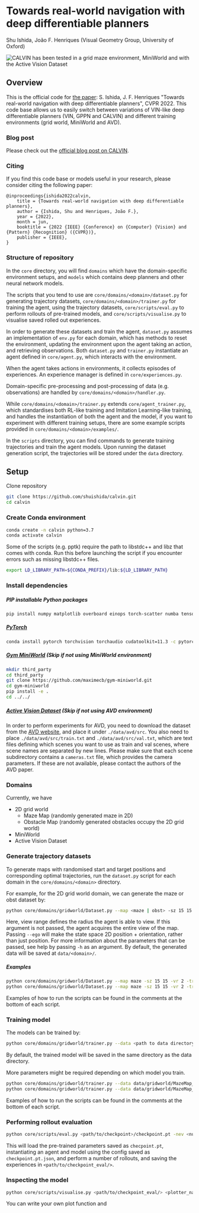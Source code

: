 # Towards real-world navigation with deep differentiable planners
Shu Ishida, João F. Henriques (Visual Geometry Group, University of Oxford)

![CALVIN has been tested in a grid maze environment, MiniWorld and with the Active Vision Dataset](https://user-images.githubusercontent.com/16188477/171409595-75b53424-5038-48bf-9c70-3b4144f1e09e.png)

## Overview
This is the official code for [the paper](https://arxiv.org/abs/2108.05713): S. Ishida, J. F. Henriques "Towards real-world navigation with deep differentiable planners", CVPR 2022.
This code base allows us to easily switch between variations of VIN-like deep differentiable planners (VIN, GPPN and CALVIN) and different training environments (grid world, MiniWorld and AVD).

### Blog post
Please check out the [official blog post on CALVIN](https://www.robots.ox.ac.uk/~vgg/blog/calvin-a-neural-network-that-can-learn-to-plan-and-navigate-unknown-environments.html).

### Citing
If you find this code base or models useful in your research, please consider citing the following paper:

```
@inproceedings{ishida2022calvin,
    title = {Towards real-world navigation with deep differentiable planners},
    author = {Ishida, Shu and Henriques, João F.},
    year = {2022},
    month = jun,
    booktitle = {2022 {IEEE} {Conference} on {Computer} {Vision} and {Pattern} {Recognition} ({CVPR})},
    publisher = {IEEE},
}
```

### Structure of repository
In the `core` directory, you will find `domains` which have the domain-specific environment setups, and `models` which contains deep planners and other neural network models.

The scripts that you tend to use are `core/domains/<domain>/dataset.py` for generating trajectory datasets, 
`core/domains/<domain>/trainer.py` for training the agent, using the trajectory datasets,
`core/scripts/eval.py` to perform rollouts of pre-trained models, and
`core/scripts/visualise.py` to visualise saved rolled out experiences.  

In order to generate these datasets and train the agent, `dataset.py` assumes an implementation of `env.py` for each domain, which has methods to reset the environment, updating the environment upon the agent taking an action, and retrieving observations.
Both `dataset.py` and `trainer.py` instantiate an agent defined in `core/agent.py`, which interacts with the environment.

When the agent takes actions in environments, it collects episodes of experiences. An experience manager is defined in `core/experiences.py`.

Domain-specific pre-processing and post-processing of data (e.g. observations) are handled by `core/domains/<domain>/handler.py`.

While `core/domains/<domain>/trainer.py` extends `core/agent_trainer.py`, which standardises both RL-like training and Imitation Learning-like training, and handles the instantiation of both the agent and the model, 
if you want to experiment with different training setups, there are some example scripts provided in `core/domains/<domain>/examples/`.

In the `scripts` directory, you can find commands to generate training trajectories and train the agent models.
Upon running the dataset generation script, the trajectories will be stored under the `data` directory.

## Setup 
Clone repository
```bash
git clone https://github.com/shuishida/calvin.git
cd calvin
```

### Create Conda environment
```bash
conda create -n calvin python=3.7
conda activate calvin
```
Some of the scripts (e.g. pptk) require the path to libstdc++ and libz that comes with conda.
Run this before launching the script if you encounter errors such as missing libstdc++ files.
```bash
export LD_LIBRARY_PATH=${CONDA_PREFIX}/lib:${LD_LIBRARY_PATH}
```

### Install dependencies
##### PIP installable Python packages
```bash
pip install numpy matplotlib overboard einops torch-scatter numba tensorboard
```

##### [PyTorch](https://pytorch.org/)
```bash
conda install pytorch torchvision torchaudio cudatoolkit=11.3 -c pytorch
```

##### [Gym MiniWorld](https://github.com/maximecb/gym-miniworld) (Skip if not using MiniWorld environment)
```bash
mkdir third_party
cd third_party
git clone https://github.com/maximecb/gym-miniworld.git
cd gym-miniworld
pip install -e .
cd ../../
```

##### [Active Vision Dataset](https://www.cs.unc.edu/~ammirato/active_vision_dataset_website/index.html) (Skip if not using AVD environment)
In order to perform experiments for AVD, you need to download the dataset from the [AVD website](https://www.cs.unc.edu/~ammirato/active_vision_dataset_website/index.html), and place it under `./data/avd/src`.
You also need to place `./data/avd/src/train.txt` and `./data/avd/src/val.txt`, which are text files defining which scenes you want to use as train and val scenes, where scene names are separated by new lines.
Please make sure that each scene subdirectory contains a `cameras.txt` file, which provides the camera parameters. If these are not available, please contact the authors of the AVD paper.

### Domains
Currently, we have
- 2D grid world
    - Maze Map (randomly generated maze in 2D)
    - Obstacle Map (randomly generated obstacles occupy the 2D grid world)
- MiniWorld
- Active Vision Dataset

### Generate trajectory datasets
To generate maps with randomised start and target positions and corresponding optimal trajectories, 
run the `dataset.py` script for each domain in the `core/domains/<domain>` directory.

For example, for the 2D grid world domain, we can generate the maze or obst dataset by:
```bash
python core/domains/gridworld/Dataset.py --map <maze | obst> -sz 15 15 -vr <view range> -trajlen 15 -mxs <max rollout steps> -n 4000 [--ego] [--clear]
```

Here, view range defines the radius the agent is able to view. 
If this argument is not passed, the agent acquires the entire view of the map.
Passing `--ego` will make the state space 2D position + orientation, rather than just position.
For more information about the parameters that can be passed, see help by passing `-h` as an argument.
By default, the generated data will be saved at `data/<domain>/`.

##### Examples
```bash
python core/domains/gridworld/Dataset.py --map maze -sz 15 15 -vr 2 -trajlen 15 -mxs 500 -n 4000 --clear
python core/domains/gridworld/Dataset.py --map maze -sz 15 15 -vr 2 -trajlen 15 -mxs 500 -n 4000 --ego --clear
```

Examples of how to run the scripts can be found in the comments at the bottom of each script.

### Training model

The models can be trained by:
```bash
python core/domains/gridworld/trainer.py --data <path to data directory> --model <name of model> --k <k> --discount <discount rate> --n_workers 4
```
By default, the trained model will be saved in the same directory as the data directory.

More parameters might be required depending on which model you train. 

```bash
python core/domains/gridworld/trainer.py --data data/gridworld/MazeMap_15x15_vr_2_4000_15_500 --model CALVINConv2d --k 60 --discount 0.25
python core/domains/gridworld/trainer.py --data data/gridworld/MazeMap_15x15_vr_2_4000_15_500_ego --model CALVINConv3d --k 20 --discount 0.1
```

Examples of how to run the scripts can be found in the comments at the bottom of each script.

### Performing rollout evaluation
```bash
python core/scripts/eval.py <path/to/checkpoint>/checkpoint.pt -nev <number of evaluations>
```
This will load the pre-trained parameters saved as `checpoint.pt`, instantiating an agent and model using the config saved as `checkpoint.pt.json`, and perform a number of rollouts, and saving the experiences in `<path/to/checkpoint_eval/>`.

### Inspecting the model
```bash
python core/scripts/visualise.py <path/to/checkpoint_eval/> <plotter_name>
```

You can write your own plot function and 
